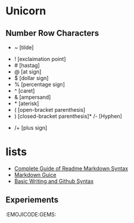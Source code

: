 # Unicorn 
## Number Row Characters
* ~ [tilde]
- ! [exclaimation point]
- \# [hastag]
- @ [at sign]
- $ [dollar sign]
- % [percentage sign]
- ^ [caret]
- & [ampersand] 
- \* [aterisk] 
- ( [open-bracket parenthesis]
- ) [closed-bracket parenthesis]* /- [Hyphen]
* /+ [plus sign]

<!-- end of the list -->

# lists 
- [Complete Guide of Readme Markdown Syntax](https://github.com/darsaveli/Readme-Markdown-Syntax)
- [Markdown Guice](markdownguide.org/basic-syntax/)
- [Basic Writing and Github Syntax](https://docs.github.com/en/get-started/writing-on-github/getting-started-with-writing-and-formatting-on-github/basic-writing-and-formatting-syntax)

<!-- end of the list -->

## Experiements
:EMOJICODE:GEMS: